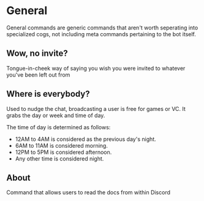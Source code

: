 # General
General commands are generic commands that aren't worth seperating into specialized cogs, not including meta commands pertaining to the bot itself.

## Wow, no invite?
Tongue-in-cheek way of saying you wish you were invited to whatever you've been left out from

## Where is everybody?
Used to nudge the chat, broadcasting a user is free for games or VC. It grabs the day or week and time of day.

The time of day is determined as follows:
- 12AM to 4AM is considered as the previous day's night.
- 6AM to 11AM is considered morning.
- 12PM to 5PM is considered afternoon.
- Any other time is considered night.

## About
Command that allows users to read the docs from within Discord